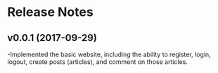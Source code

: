 # Release Notes

## v0.0.1 (2017-09-29)

-Implemented the basic website, including the ability to register, login, logout, create posts (articles), and comment on those articles.
